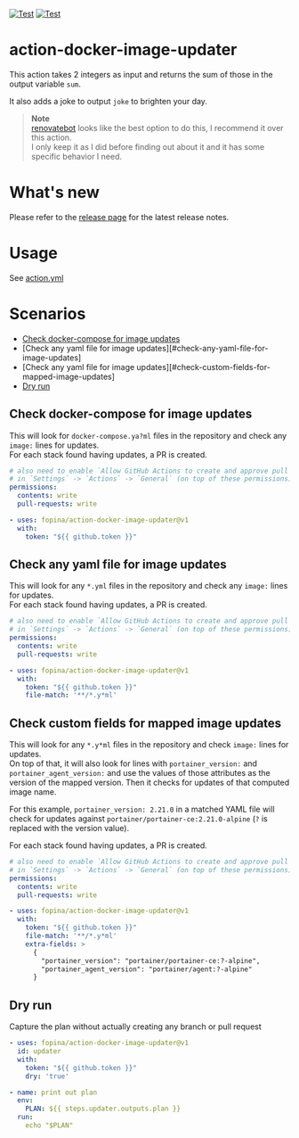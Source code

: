[![Test](https://github.com/fopina/action-docker-image-updater/actions/workflows/test.yml/badge.svg)](https://github.com/fopina/action-docker-image-updater/actions/workflows/test.yml)
[![Test](https://github.com/fopina/action-docker-image-updater/actions/workflows/publish-image.yml/badge.svg)](https://github.com/fopina/action-docker-image-updater/actions/workflows/publish-image.yml)

# action-docker-image-updater

This action takes 2 integers as input and returns the sum of those in the output variable `sum`.

It also adds a joke to output `joke` to brighten your day.

> **Note**  
> [renovatebot](https://github.com/renovatebot/github-action) looks like the best option to do this, I recommend it over this action.  
> I only keep it as I did before finding out about it and it has some specific behavior I need.

# What's new

Please refer to the [release page](https://github.com/fopina/action-docker-image-updater/releases/latest) for the latest release notes.

# Usage

See [action.yml](action.yml)

# Scenarios

- [Check docker-compose for image updates](#check-docker-compose-for-image-updates)
- [Check any yaml file for image updates][#check-any-yaml-file-for-image-updates]
- [Check any yaml file for image updates][#check-custom-fields-for-mapped-image-updates]
- [Dry run](#dry-run)

## Check docker-compose for image updates

This will look for `docker-compose.ya?ml` files in the repository and check any `image:` lines for updates.  
For each stack found having updates, a PR is created.

```yaml
# also need to enable `Allow GitHub Actions to create and approve pull requests`
# in `Settings` -> `Actions` -> `General` (on top of these permissions)
permissions:
  contents: write
  pull-requests: write

- uses: fopina/action-docker-image-updater@v1
  with:
    token: "${{ github.token }}"
```

## Check any yaml file for image updates

This will look for any `*.yml` files in the repository and check any `image:` lines for updates.  
For each stack found having updates, a PR is created.

```yaml
# also need to enable `Allow GitHub Actions to create and approve pull requests`
# in `Settings` -> `Actions` -> `General` (on top of these permissions)
permissions:
  contents: write
  pull-requests: write

- uses: fopina/action-docker-image-updater@v1
  with:
    token: "${{ github.token }}"
    file-match: '**/*.y*ml'
```

## Check custom fields for mapped image updates

This will look for any `*.y*ml` files in the repository and check `image:` lines for updates.  
On top of that, it will also look for lines with `portainer_version:` and `portainer_agent_version:` and use the values of those attributes as the version of the mapped version. Then it checks for updates of that computed image name.

For this example, `portainer_version: 2.21.0` in a matched YAML file will check for updates against `portainer/portainer-ce:2.21.0-alpine` (`?` is replaced with the version value).

For each stack found having updates, a PR is created.

```yaml
# also need to enable `Allow GitHub Actions to create and approve pull requests`
# in `Settings` -> `Actions` -> `General` (on top of these permissions)
permissions:
  contents: write
  pull-requests: write

- uses: fopina/action-docker-image-updater@v1
  with:
    token: "${{ github.token }}"
    file-match: '**/*.y*ml'
    extra-fields: >
      {
        "portainer_version": "portainer/portainer-ce:?-alpine",
        "portainer_agent_version": "portainer/agent:?-alpine"
      }
```

## Dry run

Capture the plan without actually creating any branch or pull request

```yaml
- uses: fopina/action-docker-image-updater@v1
  id: updater
  with:
    token: "${{ github.token }}"
    dry: 'true'

- name: print out plan
  env:
    PLAN: ${{ steps.updater.outputs.plan }}
  run:
    echo "$PLAN"
```
